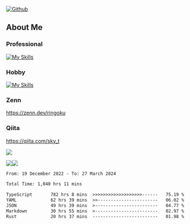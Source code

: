 [![Github](https://img.shields.io/github/followers/skyt-a?label=Follow&style=social)](https://github.com/skyt-a)

## About Me
### Professional
[![My Skills](https://skillicons.dev/icons?i=react,ts,js,nodejs,java,graphql,firebase,githubactions&theme=light)](https://skillicons.dev)
### Hobby
[![My Skills](https://skillicons.dev/icons?i=unity,rust,py&theme=light)](https://skillicons.dev)

### Zenn
https://zenn.dev/ringoku
### Qiita
https://qiita.com/sky_t


![](https://github-profile-summary-cards.vercel.app/api/cards/profile-details?username=skyt-a&theme=default)

![](https://github-profile-summary-cards.vercel.app/api/cards/repos-per-language?username=skyt-a&theme=default)![](https://github-profile-summary-cards.vercel.app/api/cards/stats?username=RinGoku&theme=default)

<!--START_SECTION:waka-->

```txt
From: 19 December 2022 - To: 27 March 2024

Total Time: 1,040 hrs 11 mins

TypeScript       782 hrs 8 mins  >>>>>>>>>>>>>>>>>>>------   75.19 %
YAML             62 hrs 39 mins  >>-----------------------   06.02 %
JSON             49 hrs 39 mins  >------------------------   04.77 %
Markdown         30 hrs 55 mins  >------------------------   02.97 %
Rust             20 hrs 37 mins  -------------------------   01.98 %
```

<!--END_SECTION:waka-->
